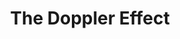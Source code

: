---
link: 'http://arstechnica.com/science/2011/02/ars-announces-the-science-video-contest-winners/#myExperience739279287001'
link_text: watch it here!
img: doppler.png
dark: true
title: The Doppler Effect
collaborators:
  - Noam Rubin
  - Theo Thompson
  - Eerik Helmick
  - Hari Iyer
  - John Paton
  - Vidie Pong
tagline: making science fun
roles:
  - Direction
  - Cinematography
  - Editing
  - VFX
---